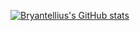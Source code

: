 [![Bryantellius's GitHub stats](https://github-readme-stats.vercel.app/api?username=bryantellius&show_icons=true&theme=synthwave)](https://github.com/Bryantellius/bryantellius)
